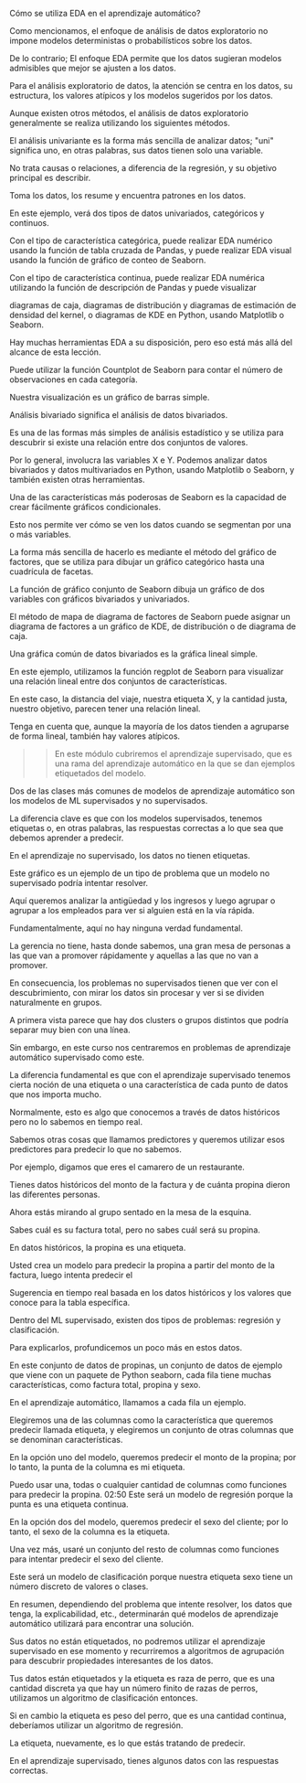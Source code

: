 Cómo se utiliza EDA en el aprendizaje automático?

Como mencionamos, el enfoque de análisis de datos exploratorio no impone modelos deterministas o probabilísticos sobre los datos.

De lo contrario; El enfoque EDA permite que los datos sugieran modelos admisibles que mejor se ajusten a los datos.

Para el análisis exploratorio de datos, la atención se centra en los datos, su estructura, los valores atípicos y los modelos sugeridos por los datos.

Aunque existen otros métodos, el análisis de datos exploratorio generalmente se realiza utilizando los siguientes métodos.

El análisis univariante es la forma más sencilla de analizar datos; "uni" significa uno, en otras palabras, sus datos tienen solo una variable.

No trata causas o relaciones, a diferencia de la regresión, y su objetivo principal es describir.

Toma los datos, los resume y encuentra patrones en los datos.

En este ejemplo, verá dos tipos de datos univariados, categóricos y continuos.

Con el tipo de característica categórica, puede realizar EDA numérico usando la función de tabla cruzada de Pandas, y puede realizar EDA visual usando la función de gráfico de conteo de Seaborn.

Con el tipo de característica continua, puede realizar EDA numérica utilizando la función de descripción de Pandas y puede visualizar

diagramas de caja, diagramas de distribución y diagramas de estimación de densidad del kernel, o diagramas de KDE en Python, usando Matplotlib o Seaborn.

Hay muchas herramientas EDA a su disposición, pero eso está más allá del alcance de esta lección.


Puede utilizar la función Countplot de Seaborn para contar el número de observaciones en cada categoría.

Nuestra visualización es un gráfico de barras simple.

Análisis bivariado significa el análisis de datos bivariados.

Es una de las formas más simples de análisis estadístico y se utiliza para descubrir si existe una relación entre dos conjuntos de valores.

Por lo general, involucra las variables X e Y. Podemos analizar datos bivariados y datos multivariados en Python, usando Matplotlib o Seaborn, y también existen otras herramientas.

Una de las características más poderosas de Seaborn es la capacidad de crear fácilmente gráficos condicionales.

Esto nos permite ver cómo se ven los datos cuando se segmentan por una o más variables.

La forma más sencilla de hacerlo es mediante el método del gráfico de factores, que se utiliza para dibujar un gráfico categórico hasta una cuadrícula de facetas.

La función de gráfico conjunto de Seaborn dibuja un gráfico de dos variables con gráficos bivariados y univariados.

El método de mapa de diagrama de factores de Seaborn puede asignar un diagrama de factores a un gráfico de KDE, de distribución o de diagrama de caja.

Una gráfica común de datos bivariados es la gráfica lineal simple.

En este ejemplo, utilizamos la función regplot de Seaborn para visualizar una relación lineal entre dos conjuntos de características.

En este caso, la distancia del viaje, nuestra etiqueta X, y la cantidad justa, nuestro objetivo, parecen tener una relación lineal.

Tenga en cuenta que, aunque la mayoría de los datos tienden a agruparse de forma lineal, también hay valores atípicos.

>> En este módulo cubriremos el aprendizaje supervisado, que es una rama del aprendizaje automático en la que se dan ejemplos etiquetados del modelo.

Dos de las clases más comunes de modelos de aprendizaje automático son los modelos de ML supervisados ​​y no supervisados.

La diferencia clave es que con los modelos supervisados, tenemos etiquetas o, en otras palabras, las respuestas correctas a lo que sea que debemos aprender a predecir.

En el aprendizaje no supervisado, los datos no tienen etiquetas.

Este gráfico es un ejemplo de un tipo de problema que un modelo no supervisado podría intentar resolver.

Aquí queremos analizar la antigüedad y los ingresos y luego agrupar o agrupar a los empleados para ver si alguien está en la vía rápida.

Fundamentalmente, aquí no hay ninguna verdad fundamental.

La gerencia no tiene, hasta donde sabemos, una gran mesa de personas a las que van a promover rápidamente y aquellas a las que no van a promover.

En consecuencia, los problemas no supervisados ​​tienen que ver con el descubrimiento, con mirar los datos sin procesar y ver si se dividen naturalmente en grupos.

A primera vista parece que hay dos clusters o grupos distintos que podría separar muy bien con una línea.

Sin embargo, en este curso nos centraremos en problemas de aprendizaje automático supervisado como este.

La diferencia fundamental es que con el aprendizaje supervisado tenemos cierta noción de una etiqueta o una característica de cada punto de datos que nos importa mucho.

Normalmente, esto es algo que conocemos a través de datos históricos pero no lo sabemos en tiempo real.

Sabemos otras cosas que llamamos predictores y queremos utilizar esos predictores para predecir lo que no sabemos.

Por ejemplo, digamos que eres el camarero de un restaurante.

Tienes datos históricos del monto de la factura y de cuánta propina dieron las diferentes personas.

Ahora estás mirando al grupo sentado en la mesa de la esquina.

Sabes cuál es su factura total, pero no sabes cuál será su propina.

En datos históricos, la propina es una etiqueta.

Usted crea un modelo para predecir la propina a partir del monto de la factura, luego intenta predecir el

Sugerencia en tiempo real basada en los datos históricos y los valores que conoce para la tabla específica.

Dentro del ML supervisado, existen dos tipos de problemas: regresión y clasificación.

Para explicarlos, profundicemos un poco más en estos datos.

En este conjunto de datos de propinas, un conjunto de datos de ejemplo que viene con un paquete de Python seaborn, cada fila tiene muchas características, como factura total, propina y sexo.

En el aprendizaje automático, llamamos a cada fila un ejemplo.

Elegiremos una de las columnas como la característica que queremos predecir llamada etiqueta, y elegiremos un conjunto de otras columnas que se denominan características.

En la opción uno del modelo, queremos predecir el monto de la propina; por lo tanto, la punta de la columna es mi etiqueta.

Puedo usar una, todas o cualquier cantidad de columnas como funciones para predecir la propina.
02:50
Este será un modelo de regresión porque la punta es una etiqueta continua.

En la opción dos del modelo, queremos predecir el sexo del cliente; por lo tanto, el sexo de la columna es la etiqueta.

Una vez más, usaré un conjunto del resto de columnas como funciones para intentar predecir el sexo del cliente.

Este será un modelo de clasificación porque nuestra etiqueta sexo tiene un número discreto de valores o clases.

En resumen, dependiendo del problema que intente resolver, los datos que tenga, la explicabilidad, etc., determinarán qué modelos de aprendizaje automático utilizará para encontrar una solución.

Sus datos no están etiquetados, no podremos utilizar el aprendizaje supervisado en ese momento y recurriremos a algoritmos de agrupación para descubrir propiedades interesantes de los datos.

Tus datos están etiquetados y la etiqueta es raza de perro, que es una cantidad discreta ya que hay un número finito de razas de perros, utilizamos un algoritmo de clasificación entonces.

Si en cambio la etiqueta es peso del perro, que es una cantidad continua, deberíamos utilizar un algoritmo de regresión.

La etiqueta, nuevamente, es lo que estás tratando de predecir.

En el aprendizaje supervisado, tienes algunos datos con las respuestas correctas.
